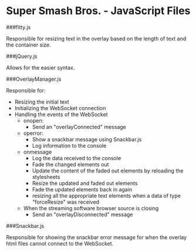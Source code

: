 ﻿# Super Smash Bros. - JavaScript Files

###fitty.js

Responsible for resizing text in the overlay based on the length of text and the container size.

###jQuery.js

Allows for the easier syntax.

###OverlayManager.js

Responsible for:
- Resizing the initial text
- Initializing the WebSocket connection
- Handling the events of the WebSocket
	- onopen:
		- Send an "overlayConnected" message
	- operror:
		- Show a snackbar message using Snackbar.js
		- Log information to the console
	- onmessage
		- Log the data received to the console
		- Fade the changed elements out
		- Update the content of the faded out elements by reloading the stylesheets
		- Resize the updated and faded out elements
		- Fade the updated elements back in again
		- resizing all the appropriate text elements when a data of type "forceResize" was received
	- When the streaming software browser source is closing
		- Send an "overlayDisconnected" message

###Snackbar.js

Responsible for showing the snackbar error message for when the overlay html files cannot connect to the WebSocket.